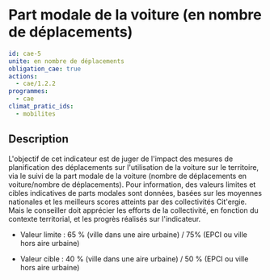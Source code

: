 # Part modale de la voiture (en nombre de déplacements)
```yaml
id: cae-5
unite: en nombre de déplacements
obligation_cae: true
actions:
  - cae/1.2.2
programmes:
  - cae
climat_pratic_ids:
  - mobilites
```
## Description
L'objectif de cet indicateur est de juger de l'impact des mesures de planification des déplacements sur l'utilisation de la voiture sur le territoire, via le suivi de la part modale de la voiture (nombre de déplacements en voiture/nombre de déplacements). Pour information, des valeurs limites et cibles indicatives de parts modales sont données, basées sur les moyennes nationales et les meilleurs scores atteints par des collectivités Cit'ergie. Mais le conseiller doit apprécier les efforts de la collectivité, en fonction du contexte territorial, et les progrès réalisés sur l'indicateur.

- Valeur limite : 65 % (ville dans une aire urbaine) / 75% (EPCI ou ville hors aire urbaine)

- Valeur cible : 40 % (ville dans une aire urbaine) / 50 % (EPCI ou ville hors aire urbaine)




